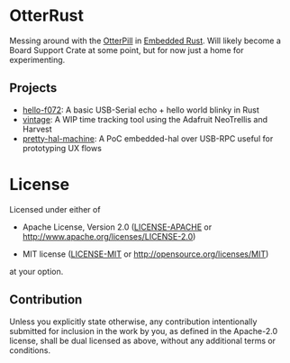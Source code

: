 # OtterRust

Messing around with the [OtterPill] in [Embedded Rust]. Will likely become a Board Support Crate at some point, but for now just a home for experimenting.

[OtterPill]: https://github.com/Jan--Henrik/OtterPill
[Embedded Rust]: https://github.com/rust-embedded/wg

## Projects

* [hello-f072]: A basic USB-Serial echo + hello world blinky in Rust
* [vintage]: A WIP time tracking tool using the Adafruit NeoTrellis and Harvest
* [pretty-hal-machine]: A PoC embedded-hal over USB-RPC useful for prototyping UX flows

[hello-f072]: ./hello-f072
[vintage]: ./vintage
[pretty-hal-machine]: ./phm


# License

Licensed under either of

- Apache License, Version 2.0 ([LICENSE-APACHE](LICENSE-APACHE) or
  http://www.apache.org/licenses/LICENSE-2.0)

- MIT license ([LICENSE-MIT](LICENSE-MIT) or http://opensource.org/licenses/MIT)

at your option.

## Contribution

Unless you explicitly state otherwise, any contribution intentionally submitted
for inclusion in the work by you, as defined in the Apache-2.0 license, shall be
dual licensed as above, without any additional terms or conditions.
